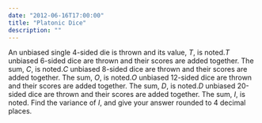 ```yaml
---
date: "2012-06-16T17:00:00"
title: "Platonic Dice"
description: ""
---
```


<p>
An unbiased single 4-sided die is thrown and its value, <var>T</var>, is noted.<var>T</var> unbiased 6-sided dice are thrown and their scores are added together. The sum, <var>C</var>, is noted.<var>C</var> unbiased 8-sided dice are thrown and their scores are added together. The sum, <var>O</var>, is noted.<var>O</var> unbiased 12-sided dice are thrown and their scores are added together. The sum, <var>D</var>, is noted.<var>D</var> unbiased 20-sided dice are thrown and their scores are added together. The sum, <var>I</var>, is noted.
Find the variance of <var>I</var>, and give your answer rounded to 4 decimal places.
</p>

